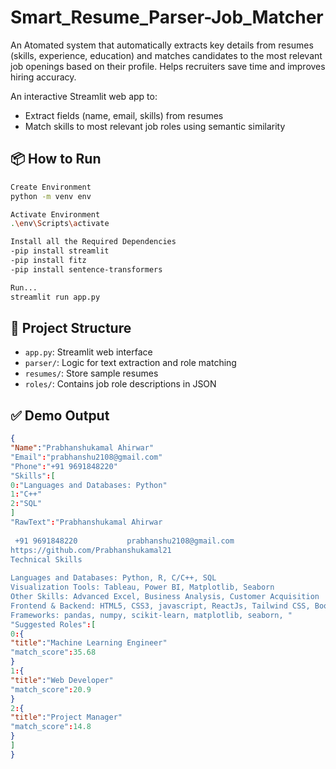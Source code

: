 # Smart_Resume_Parser-Job_Matcher
An Atomated system that automatically extracts key details from resumes (skills, experience, education) and matches candidates to the most relevant job openings based on their profile. Helps recruiters save time and improves hiring accuracy.

An interactive Streamlit web app to:
- Extract fields (name, email, skills) from resumes
- Match skills to most relevant job roles using semantic similarity

## 📦 How to Run
```bash
Create Environment
python -m venv env

Activate Environment
.\env\Scripts\activate

Install all the Required Dependencies
-pip install streamlit
-pip install fitz
-pip install sentence-transformers

Run...
streamlit run app.py
```

## 📁 Project Structure
- `app.py`: Streamlit web interface
- `parser/`: Logic for text extraction and role matching
- `resumes/`: Store sample resumes
- `roles/`: Contains job role descriptions in JSON

## ✅ Demo Output
```json
{
"Name":"Prabhanshukamal Ahirwar"
"Email":"prabhanshu2108@gmail.com"
"Phone":"+91 9691848220"
"Skills":[
0:"Languages and Databases: Python"
1:"C++"
2:"SQL"
]
"RawText":"Prabhanshukamal Ahirwar 
                    
 +91 9691848220           prabhanshu2108@gmail.com  
https://github.com/Prabhanshukamal21 
Technical Skills 
 
Languages and Databases: Python, R, C/C++, SQL 
Visualization Tools: Tableau, Power BI, Matplotlib, Seaborn 
Other Skills: Advanced Excel, Business Analysis, Customer Acquisition  
Frontend & Backend: HTML5, CSS3, javascript, ReactJs, Tailwind CSS, Bootstrap and Node js, Express 
Frameworks: pandas, numpy, scikit-learn, matplotlib, seaborn, "
"Suggested Roles":[
0:{
"title":"Machine Learning Engineer"
"match_score":35.68
}
1:{
"title":"Web Developer"
"match_score":20.9
}
2:{
"title":"Project Manager"
"match_score":14.8
}
]
}

